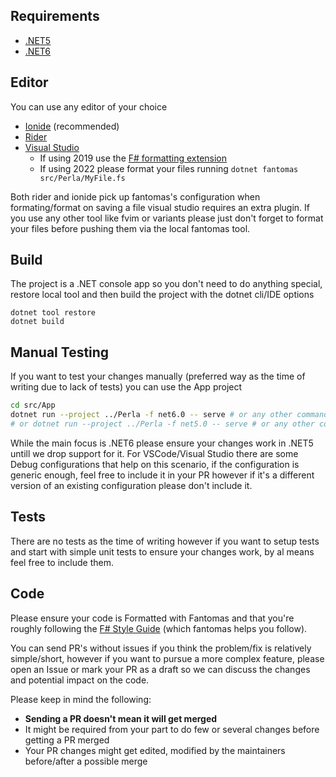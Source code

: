## Requirements

- [.NET5](https://dotnet.microsoft.com/download/dotnet/5.0)
- [.NET6](https://dotnet.microsoft.com/download/dotnet/6.0)

## Editor
You can use any editor of your choice

- [Ionide](https://marketplace.visualstudio.com/items?itemName=Ionide.Ionide-fsharp) (recommended)
- [Rider](https://www.jetbrains.com/rider/)
- [Visual Studio](https://visualstudio.microsoft.com/vs/community/)
  - If using 2019 use the [F# formatting extension](https://marketplace.visualstudio.com/items?itemName=asti.fantomas-vs)
  - If using 2022 please format your files running `dotnet fantomas src/Perla/MyFile.fs`

Both rider and ionide pick up fantomas's configuration when formating/format on saving a file visual studio requires an extra plugin. If you use any other tool like fvim or variants please just don't forget to format your files before pushing them via the local fantomas tool.


## Build
The project is a .NET console app so you don't need to do anything special, restore local tool and then build the project with the dotnet cli/IDE options
```
dotnet tool restore
dotnet build
```

## Manual Testing
If you want to test your changes manually (preferred way as the time of writing due to lack of tests) you can use the App project

```sh
cd src/App
dotnet run --project ../Perla -f net6.0 -- serve # or any other command 
# or dotnet run --project ../Perla -f net5.0 -- serve # or any other command 
```
While the main focus is .NET6 please ensure your changes work in .NET5 untill we drop support for it.
For VSCode/Visual Studio there are some Debug configurations that help on this scenario, if the configuration is generic enough, feel free to include it in your PR however if it's a different version of an existing configuration please don't include it.


## Tests
There are no tests as the time of writing however if you want to setup tests and start with simple unit tests to ensure your changes work, by al means feel free to include them.

## Code
Please ensure your code is Formatted with Fantomas and that you're roughly following the [F# Style Guide](https://docs.microsoft.com/en-us/dotnet/fsharp/style-guide/) (which fantomas helps you follow).

You can send PR's without issues if you think the problem/fix is relatively simple/short, however if you want to pursue a more complex feature, please open an Issue or mark your PR as a draft so we can discuss the changes and potential impact on the code.

Please keep in mind the following:

- **Sending a PR doesn't mean it will get merged**
- It might be required from your part to do few or several changes before getting a PR merged
- Your PR changes might get edited, modified by the maintainers before/after a possible merge


